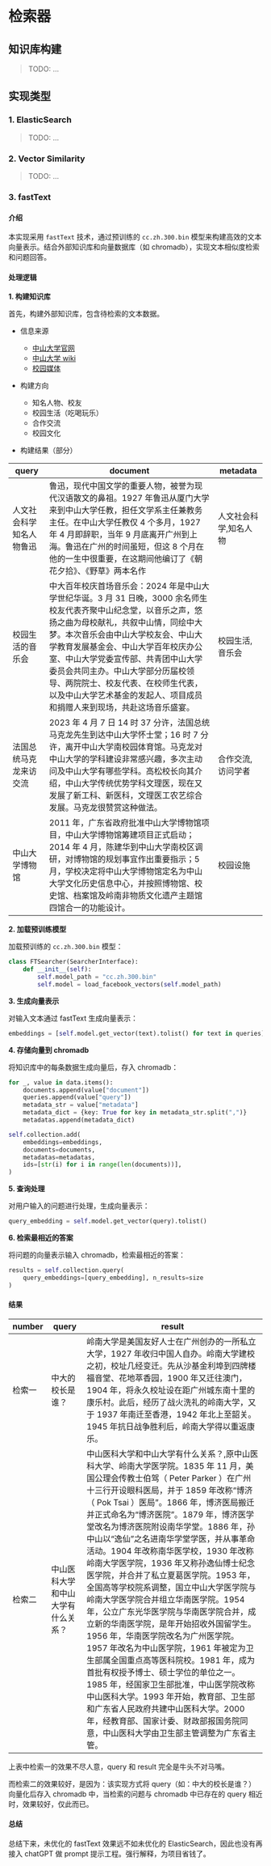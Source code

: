 # 检索器

## 知识库构建

> TODO: ...

## 实现类型

### 1. ElasticSearch

> TODO: ...

### 2. Vector Similarity

> TODO: ...

### 3. fastText

#### 介绍

本实现采用 `fastText` 技术，通过预训练的 `cc.zh.300.bin` 模型来构建高效的文本向量表示。结合外部知识库和向量数据库（如 chromadb），实现文本相似度检索和问题回答。

#### 处理逻辑

**1. 构建知识库**

首先，构建外部知识库，包含待检索的文本数据。

- 信息来源

  - [中山大学官网](https://www.sysu.edu.cn/)
  - [中山大学 wiki](https://zh.wikipedia.org/zh-cn/%E4%B8%AD%E5%B1%B1%E5%A4%A7%E5%AD%A6)
  - [校园媒体](https://www.sysu.edu.cn/zdkd1/xymt.htm)

- 构建方向

  - 知名人物、校友
  - 校园生活（吃喝玩乐）
  - 合作交流
  - 校园文化

- 构建结果（部分）

| query                    | document                                                                                                                                                                                                                                                                                                                                                                                                                         | metadata              |
| ------------------------ | -------------------------------------------------------------------------------------------------------------------------------------------------------------------------------------------------------------------------------------------------------------------------------------------------------------------------------------------------------------------------------------------------------------------------------- | --------------------- |
| 人文社会科学知名人物鲁迅 | 鲁迅，现代中国文学的重要人物，被誉为现代汉语散文的鼻祖。1927 年鲁迅从厦门大学来到中山大学任教，担任文学系主任兼教务主任。在中山大学任教仅 4 个多月，1927 年 4 月即辞职，当年 9 月底离开广州到上海。鲁迅在广州的时间虽短，但这 8 个月在他的一生中很重要，在这期间他编订了《朝花夕拾》、《野草》两本名作                                                                                                                           | 人文社会科学,知名人物 |
| 校园生活的音乐会         | 中大百年校庆首场音乐会：2024 年是中山大学世纪华诞。3 月 31 日晚，3000 余名师生校友代表齐聚中山纪念堂，以音乐之声，悠扬之曲为母校献礼，共叙中山情，同绘中大梦。本次音乐会由中山大学校友会、中山大学教育发展基金会、中山大学百年校庆办公室、中山大学党委宣传部、共青团中山大学委员会共同主办。中山大学部分历届校领导、两院院士、校友代表、在校师生代表，以及中山大学艺术基金的发起人、项目成员和捐赠人来到现场，共赴这场音乐盛宴。 | 校园生活,音乐会       |
| 法国总统马克龙来访交流   | 2023 年 4 月 7 日 14 时 37 分许，法国总统马克龙先生到达中山大学怀士堂；16 时 7 分许，离开中山大学南校园体育馆。马克龙对中山大学的学科建设非常感兴趣，多次主动问及中山大学有哪些学科。高松校长向其介绍，中山大学传统优势学科文理医，现在又发展了新工科、新医科，文理医工农艺综合发展。马克龙很赞赏这种做法。                                                                                                                      | 合作交流,访问学者     |
| 中山大学博物馆           | 2011 年，广东省政府批准中山大学博物馆项目，中山大学博物馆筹建项目正式启动；2014 年 4 月，陈建华到中山大学南校区调研，对博物馆的规划事宜作出重要指示；5 月，学校决定将中山大学博物馆定名为中山大学文化历史信息中心，并按照博物馆、校史馆、档案馆及岭南非物质文化遗产主题馆四馆合一的功能设计。                                                                                                                                    | 校园设施              |

**2. 加载预训练模型**

加载预训练的 `cc.zh.300.bin` 模型：

```python
class FTSearcher(SearcherInterface):
    def __init__(self):
        self.model_path = "cc.zh.300.bin"
        self.model = load_facebook_vectors(self.model_path)
```

**3. 生成向量表示**

对输入文本通过 fastText 生成向量表示：

```python
embeddings = [self.model.get_vector(text).tolist() for text in queries]
```

**4. 存储向量到 chromadb**

将知识库中的每条数据生成向量后，存入 chromadb：

```python
for _, value in data.items():
    documents.append(value["document"])
    queries.append(value["query"])
    metadata_str = value["metadata"]
    metadata_dict = {key: True for key in metadata_str.split(",")}
    metadatas.append(metadata_dict)

self.collection.add(
    embeddings=embeddings,
    documents=documents,
    metadatas=metadatas,
    ids=[str(i) for i in range(len(documents))],
)
```

**5. 查询处理**

对用户输入的问题进行处理，生成向量表示：

```python
query_embedding = self.model.get_vector(query).tolist()
```

**6. 检索最相近的答案**

将问题的向量表示输入 chromadb，检索最相近的答案：

```python
results = self.collection.query(
    query_embeddings=[query_embedding], n_results=size
)
```

#### 结果

| number | query                              | result                                                                                                                                                                                                                                                                                                                                                                                                                                                                                                                                                                                                                                                                                                                                                                                                                                                                                                                                                                                                                  |
| ------ | ---------------------------------- | ----------------------------------------------------------------------------------------------------------------------------------------------------------------------------------------------------------------------------------------------------------------------------------------------------------------------------------------------------------------------------------------------------------------------------------------------------------------------------------------------------------------------------------------------------------------------------------------------------------------------------------------------------------------------------------------------------------------------------------------------------------------------------------------------------------------------------------------------------------------------------------------------------------------------------------------------------------------------------------------------------------------------- |
| 检索一 | 中大的校长是谁？                   | 岭南大学是美国友好人士在广州创办的一所私立大学，1927 年收归中国人自办。岭南大学建校之初，校址几经变迁。先从沙基金利埠到四牌楼福音堂、花地萃香园，1900 年又迁往澳门，1904 年，将永久校址设在距广州城东南十里的康乐村。此后，经历了战火洗礼的岭南大学，又于 1937 年南迁至香港，1942 年北上至韶关。1945 年抗日战争胜利后，岭南大学得以重返康乐。                                                                                                                                                                                                                                                                                                                                                                                                                                                                                                                                                                                                                                                                           |
| 检索二 | 中山医科大学和中山大学有什么关系？ | 中山医科大学和中山大学有什么关系？,原中山医科大学、岭南大学医学院。1835 年 11 月，美国公理会传教士伯驾（ Peter Parker ）在广州十三行开设眼科医局，并于 1859 年改称“博济（ Pok Tsai ）医局”。1866 年，博济医局搬迁并正式命名为“博济医院”。1879 年，博济医学堂改名为博济医院附设南华学堂。1886 年，孙中山以“逸仙”之名进南华学堂学医，并从事革命活动。1904 年改称南华医学校，1930 年改称岭南大学医学院，1936 年又称孙逸仙博士纪念医学院，并合并了私立夏葛医学院。1953 年，全国高等学校院系调整，国立中山大学医学院与岭南大学医学院合并组立华南医学院。1954 年，公立广东光华医学院与华南医学院合并，成立新的华南医学院，是年开始招收外国留学生。1956 年，华南医学院改名为广州医学院。1957 年改名为中山医学院，1961 年被定为卫生部属全国重点高等医科院校。1981 年，成为首批有权授予博士、硕士学位的单位之一。1985 年，经国家卫生部批准，中山医学院改称中山医科大学。1993 年开始，教育部、卫生部和广东省人民政府共建中山医科大学。2000 年，经教育部、国家计委、财政部报国务院同意，中山医科大学由卫生部主管调整为广东省主管。 |

上表中检索一的效果不尽人意，query 和 result 完全是牛头不对马嘴。

而检索二的效果较好，是因为：该实现方式将 query（如：中大的校长是谁？）向量化后存入 chromadb 中，当检索的问题与 chromadb 中已存在的 query 相近时，效果较好，仅此而已。

#### 总结

总结下来，未优化的 fastText 效果远不如未优化的 ElasticSearch，因此也没有再接入 chatGPT 做 prompt 提示工程。强行解释，为项目省钱了。
